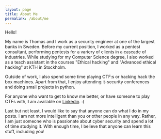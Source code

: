 ```yaml
---
layout: page
title: About Me
permalink: /about/me
---
```


Hello!

My name is Thomas and I work as a security engineer at one of the largest banks in Sweden. Before my current position, I worked as a pentest consultant, performing pentests for a variery of clients in a cascade of industries. While studying for my Computer Science degree, I also worked as a teach assistant in the courses "Ethical hacking" and "Advanced ethical hacking" at KTH in Stockholm. 

Outside of work, I also spend some time playing CTF:s or hacking hack the box machines. Apart from that, I enjoy attending it-security conferences and doing small projects in python.

For anyone who want to get to know me better, or have someone to play CTFs with, I am available on [Linkedin](https://se.linkedin.com/in/thomas-peterson-sweden). :)

Last but not least, I would like to say that anyone can do what I do in my posts. I am not more intelligent than you or other people in any way. Rather, I am just someone who is passionate about cyber security and spend a lot of time studying it. With enough time, I believe that anyone can learn this stuff, including you!
